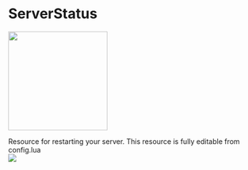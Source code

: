 # ServerStatus
<img src="https://i.imgur.com/UE1mLlB.png" width="200px" height="200px" align="center">

Resource for restarting your server. This resource is fully editable from config.lua 
<br>
<img src="http://imgur.com/a/kDIYY45.png">
